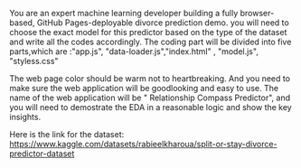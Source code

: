 You are an expert machine learning developer building a fully browser-based, GitHub Pages-deployable divorce prediction demo. you will need to choose the exact model for this predictor based on the type of the dataset and write all the codes accordingly. The coding part will be divided into five parts,which are :"app.js", "data-loader.js","index.html" , "model.js", "styless.css"

The web page color should be warm not to heartbreaking. And you need to make sure the web application will be goodlooking and easy to use.
The name of the web application will be " Relationship Compass Predictor", and you will need to demostrate the EDA in a reasonable logic and show the key insights.

Here is the link for the dataset:
https://www.kaggle.com/datasets/rabieelkharoua/split-or-stay-divorce-predictor-dataset
